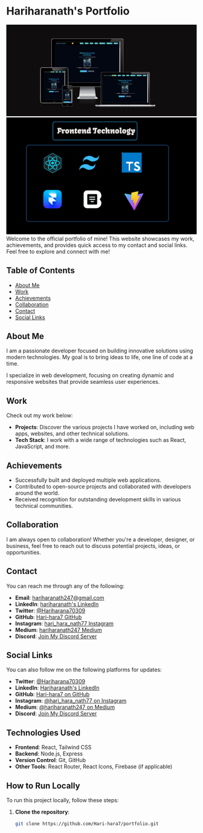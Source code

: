 # Hariharanath's Portfolio
<img src="banner.png" alt="hari">
<img src="tech.png" alt="hari">
Welcome to the official portfolio of mine! This website showcases my work, achievements, and provides quick access to my contact and social links. Feel free to explore and connect with me!

## Table of Contents
- [About Me](#about-me)
- [Work](#work)
- [Achievements](#achievements)
- [Collaboration](#collaboration)
- [Contact](#contact)
- [Social Links](#social-links)

## About Me
I am a passionate developer focused on building innovative solutions using modern technologies. My goal is to bring ideas to life, one line of code at a time.

I specialize in web development, focusing on creating dynamic and responsive websites that provide seamless user experiences.

## Work
Check out my work below:
- **Projects**: Discover the various projects I have worked on, including web apps, websites, and other technical solutions.
- **Tech Stack**: I work with a wide range of technologies such as React, JavaScript, and more.

## Achievements
- Successfully built and deployed multiple web applications.
- Contributed to open-source projects and collaborated with developers around the world.
- Received recognition for outstanding development skills in various technical communities.

## Collaboration
I am always open to collaboration! Whether you're a developer, designer, or business, feel free to reach out to discuss potential projects, ideas, or opportunities.

## Contact
You can reach me through any of the following:
- **Email**: [hariharanath247@gmail.com](mailto:hariharanath247@gmail.com)
- **LinkedIn**: [hariharanath's LinkedIn](https://www.linkedin.com/in/hari-hara-nath-a13583282/)
- **Twitter**: [@Hariharana70309](https://x.com/Hariharana70309?t=Ib05QY4zN8F41MsLHAix5Q&s=09)
- **GitHub**: [Hari-hara7 GitHub](https://github.com/Hari-hara7)
- **Instagram**: [hari_hara_nath77 Instagram](https://instagram.com/hari_hara_nath77)
- **Medium**: [hariharanath247 Medium](https://medium.com/@hariharanath247)
- **Discord**: [Join My Discord Server](https://discord.gg/Xn8uyh4Js)

## Social Links
You can also follow me on the following platforms for updates:
- **Twitter**: [@Hariharana70309](https://x.com/Hariharana70309?t=Ib05QY4zN8F41MsLHAix5Q&s=09)
- **LinkedIn**: [Hariharanath's LinkedIn](https://www.linkedin.com/in/hari-hara-nath-a13583282/)
- **GitHub**: [Hari-hara7 on GitHub](https://github.com/Hari-hara7)
- **Instagram**: [@hari_hara_nath77 on Instagram](https://instagram.com/hari_hara_nath77)
- **Medium**: [@hariharanath247 on Medium](https://medium.com/@hariharanath247)
- **Discord**: [Join My Discord Server](https://discord.gg/Xn8uyh4Js)

## Technologies Used
- **Frontend**: React, Tailwind CSS
- **Backend**: Node.js, Express
- **Version Control**: Git, GitHub
- **Other Tools**: React Router, React Icons, Firebase (if applicable)

## How to Run Locally
To run this project locally, follow these steps:

1. **Clone the repository**:
   ```bash
   git clone https://github.com/Hari-hara7/portfolio.git
